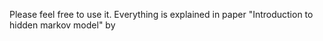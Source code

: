 Please feel free to use it.
Everything is explained in paper "Introduction to hidden markov model" by 